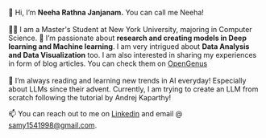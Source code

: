 👋 Hi, I’m **Neeha Rathna Janjanam.** You can call me Neeha! 
<br><br>
🧑‍🎓 I am a Master's Student at New York University, majoring in Computer Science.
👀 I’m passionate about **research and creating models in Deep learning and Machine learning**. I am very intrigued about **Data Analysis and Data Visualization** too. I am also interested in sharing my experiences in form of blog articles. You can check them on [OpenGenus](https://iq.opengenus.org/author/neehoney/)
<br><br>
🌱 I’m always reading and learning new trends in AI everyday! Especially about LLMs since their advent. Currently, I am trying to create an LLM from scratch following the tutorial by Andrej Kaparthy!
<br>
<!--💞️ I’m looking to collaborate on any -->
📫 You can reach out to me on [Linkedin](https://www.linkedin.com/in/neeha-rathna-janjanam/) and email @ samy1541998@gmail.com.
<br>

<!---
nrjanjanam/nrjanjanam is a ✨ special ✨ repository because its `README.md` (this file) appears on your GitHub profile.
You can click the Preview link to take a look at your changes.
--->
